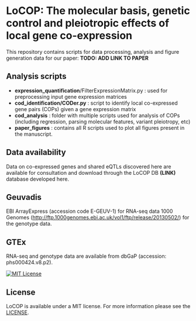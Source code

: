 # LoCOP: The molecular basis, genetic control and pleiotropic effects of local gene co-expression
This repository contains scripts for data processing, analysis and figure generation data for our paper:
**TODO: ADD LINK TO PAPER**

## Analysis scripts
- **expression_quantification**/FilterExpressionMatrix.py : used for preprocessing input gene expression matrices
- **cod_identification/CODer.py** : script to identify local co-expressed gene pairs (COPs) given a gene expression matrix
- **cod_analysis** : folder with multiple scripts used for analysis of COPs (including regression, parsing molecular features, variant pleiotropy, etc)
- **paper_figures** : contains all R scripts used to plot all figures present in the manuscript.

## Data availability
Data on co-expressed genes and shared eQTLs discovered here are available for consultation and download through the LoCOP DB **(LINK)** database developed here. 

## Geuvadis
EBI ArrayExpress (accession code E-GEUV-1) for RNA-seq data
1000 Genomes (http://ftp.1000genomes.ebi.ac.uk/vol1/ftp/release/20130502/) for the genotype data. 
## GTEx 
RNA-seq and genotype data are available from dbGaP (accession: phs000424.v8.p2). 

[![MIT License](https://img.shields.io/badge/license-MIT-green.svg)](LICENSE)

## License
LoCOP is available under a MIT license. For more information please see the [LICENSE](LICENSE).
 

